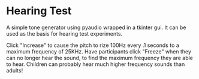 # Hearing Test

A simple tone generator using pyaudio wrapped in a tkinter gui. It can be used as the basis for hearing test experiments.

Click "Increase" to cause the pitch to rize 100Hz every .1 seconds to a maximum frequency of 25KHz. Have participants click "Freeze" when they can no longer hear the sound, to find the maximum frequency they are able to hear. Children can probably hear much higher frequency sounds than adults!
